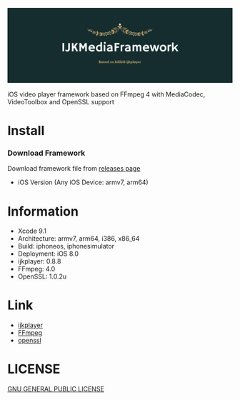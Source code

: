 ![IJKMediaFramework](https://raw.githubusercontent.com/TerryHuangHD/IJKMediaFramework-iOS/master/IJKMediaFramework.png)

iOS video player framework based on FFmpeg 4 with MediaCodec, VideoToolbox and OpenSSL support

# Install

### Download Framework

Download framework file from [releases page](https://github.com/TerryHuangHD/IJKMediaFramework-iOS/releases)

* iOS Version (Any iOS Device: armv7, arm64)

# Information

* Xcode 9.1
* Architecture: armv7, arm64, i386, x86_64
* Build: iphoneos, iphonesimulator
* Deployment: iOS 8.0
* ijkplayer: 0.8.8
* FFmpeg: 4.0
* OpenSSL: 1.0.2u

# Link
* [ijkplayer](https://github.com/bilibili/ijkplayer)
* [FFmpeg](https://github.com/bilibili/FFmpeg/releases)
* [openssl](https://github.com/bilibili/openssl/releases)

# LICENSE
[GNU GENERAL PUBLIC LICENSE](https://github.com/TerryHuangHD/IJKMediaFramework-iOS/blob/main/LICENSE)
